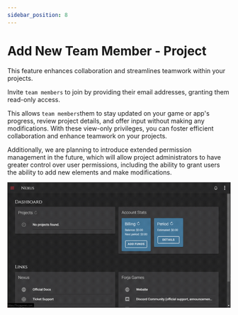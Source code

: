 ```yaml
---
sidebar_position: 8
---
```


# Add New Team Member - Project
This feature enhances collaboration and streamlines teamwork within your projects. 

Invite `team members` to join by providing their email addresses, granting them read-only access. 

This allows `team members`them to stay updated on your game or app's progress, review project details, and offer input without making any modifications. With these view-only privileges, you can foster efficient collaboration and enhance teamwork on your projects.

Additionally, we are planning to introduce extended permission management in the future, which will allow project administrators to have greater control over user permissions, including the ability to grant users the ability to add new elements and make modifications.

![Gif](/img/dashboard/add_new_project_30fps.gif)

